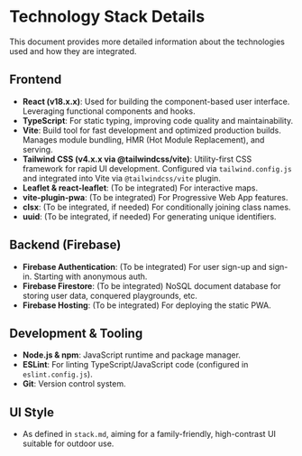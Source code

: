 # Technology Stack Details

This document provides more detailed information about the technologies used and how they are integrated.

## Frontend

- **React (v18.x.x)**: Used for building the component-based user interface. Leveraging functional components and hooks.
- **TypeScript**: For static typing, improving code quality and maintainability.
- **Vite**: Build tool for fast development and optimized production builds. Manages module bundling, HMR (Hot Module Replacement), and serving.
- **Tailwind CSS (v4.x.x via @tailwindcss/vite)**: Utility-first CSS framework for rapid UI development. Configured via `tailwind.config.js` and integrated into Vite via `@tailwindcss/vite` plugin.
- **Leaflet & react-leaflet**: (To be integrated) For interactive maps.
- **vite-plugin-pwa**: (To be integrated) For Progressive Web App features.
- **clsx**: (To be integrated, if needed) For conditionally joining class names.
- **uuid**: (To be integrated, if needed) For generating unique identifiers.

## Backend (Firebase)

- **Firebase Authentication**: (To be integrated) For user sign-up and sign-in. Starting with anonymous auth.
- **Firebase Firestore**: (To be integrated) NoSQL document database for storing user data, conquered playgrounds, etc.
- **Firebase Hosting**: (To be integrated) For deploying the static PWA.

## Development & Tooling

- **Node.js & npm**: JavaScript runtime and package manager.
- **ESLint**: For linting TypeScript/JavaScript code (configured in `eslint.config.js`).
- **Git**: Version control system.

## UI Style

- As defined in `stack.md`, aiming for a family-friendly, high-contrast UI suitable for outdoor use.
